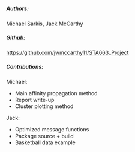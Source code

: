 ##### Authors: 

Michael Sarkis, Jack McCarthy

##### Github: 

https://github.com/jwmccarthy11/STA663_Project

##### Contributions:

Michael: 
- Main affinity propagation method
- Report write-up
- Cluster plotting method

Jack:
- Optimized message functions
- Package source + build
- Basketball data example
